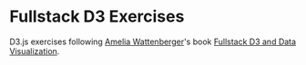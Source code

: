 # Fullstack D3 Exercises

D3.js exercises following [Amelia Wattenberger](https://wattenberger.com/)'s book [Fullstack D3 and Data Visualization](https://www.newline.co/fullstack-d3).
